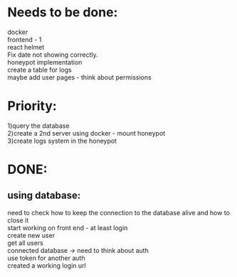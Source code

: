 # Needs to be done:
docker <br/>
frontend - 1<br/>
react helmet<br/>
Fix date not showing correctly.<br/>
honeypot implementation<br/>
create a table for logs<br/>
maybe add user pages - think about permissions<br/>

# Priority:
1)query the database<br/>
2)create a 2nd server using docker - mount honeypot<br/>
3)create logs system in the honeypot<br/>

# DONE:
## using database:
need to check how to keep the connection to the database alive and how to close it <br/>
start working on front end - at least login<br/>
create new user<br/>
get all users <br/>
connected database -> need to think about auth<br/>
use token for another auth<br/>
created a working login url <br/>
